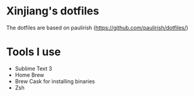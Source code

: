 # Xinjiang's dotfiles

The dotfiles are based on paulirish (https://github.com/paulirish/dotfiles/)

# Tools I use

- Sublime Text 3 
- Home Brew
- Brew Cask for installing binaries
- Zsh
